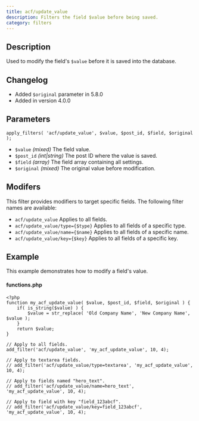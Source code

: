 ```yaml
---
title: acf/update_value
description: Filters the field $value before being saved.
category: filters
---
```


## Description
Used to modify the field's `$value` before it is saved into the database.

## Changelog
- Added `$original` parameter in 5.8.0
- Added in version 4.0.0

## Parameters
```
apply_filters( 'acf/update_value', $value, $post_id, $field, $original );
```
- `$value`		*(mixed)*		The field value.
- `$post_id`	*(int|string)*	The post ID where the value is saved.
- `$field`		*(array)*		The field array containing all settings.
- `$original`	*(mixed)*		The original value before modification.

## Modifers
This filter provides modifiers to target specific fields. The following filter names are available:
- `acf/update_value` 				Applies to all fields.
- `acf/update_value/type={$type}` 	Applies to all fields of a specific type.
- `acf/update_value/name={$name}` 	Applies to all fields of a specific name.
- `acf/update_value/key={$key}` 	Applies to all fields of a specific key.

## Example
This example demonstrates how to modify a field's value.

#### functions.php
```
<?php
function my_acf_update_value( $value, $post_id, $field, $original ) {
	if( is_string($value) ) {
		$value = str_replace( 'Old Company Name', 'New Company Name',  $value );
	}
	return $value;
}

// Apply to all fields.
add_filter('acf/update_value', 'my_acf_update_value', 10, 4);

// Apply to textarea fields.
// add_filter('acf/update_value/type=textarea', 'my_acf_update_value', 10, 4);

// Apply to fields named "hero_text".
// add_filter('acf/update_value/name=hero_text', 'my_acf_update_value', 10, 4);

// Apply to field with key "field_123abcf".
// add_filter('acf/update_value/key=field_123abcf', 'my_acf_update_value', 10, 4);
```
